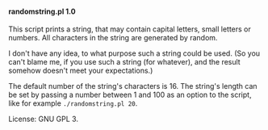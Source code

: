 #### randomstring.pl 1.0

This script prints a string, that may contain capital letters, small letters or numbers. All characters in the string are generated by random.

I don't have any idea, to what purpose such a string could be used. (So you can't blame me, if you use such a string (for whatever), and the result somehow doesn't meet your expectations.)

The default number of the string's characters is 16. The string's length can be set by passing a number between 1 and 100 as an option to the script, like for example `./randomstring.pl 20`.

License: GNU GPL 3.

